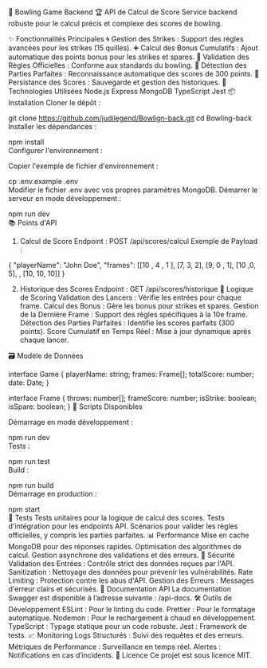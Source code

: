 🎳 Bowling Game Backend
🏆 API de Calcul de Score
Service backend robuste pour le calcul précis et complexe des scores de bowling.

✨ Fonctionnalités Principales
🌀 Gestion des Strikes : Support des règles avancées pour les strikes (15 quilles).
➕ Calcul des Bonus Cumulatifs : Ajout automatique des points bonus pour les strikes et spares.
📜 Validation des Règles Officielles : Conforme aux standards du bowling.
🌟 Détection des Parties Parfaites : Reconnaissance automatique des scores de 300 points.
💾 Persistance des Scores : Sauvegarde et gestion des historiques.
🚀 Technologies Utilisées
Node.js
Express
MongoDB
TypeScript
Jest
📦 Installation
Cloner le dépôt :

git clone https://github.com/judilegend/Bowlign-back.git
cd Bowling-back  
Installer les dépendances :

npm install  
Configurer l'environnement :

Copier l'exemple de fichier d'environnement :


cp .env.example .env  
Modifier le fichier .env avec vos propres paramètres MongoDB.
Démarrer le serveur en mode développement :


npm run dev  
📚 Points d'API
1. Calcul de Score
Endpoint : POST /api/scores/calcul
Exemple de Payload :


{
  "playerName": "John Doe",
  "frames": [[10 , 4 , 1 ], [7, 3, 2], [9, 0 , 1], [10 ,0, 5], , [10, 10, 10]]
}

2. Historique des Scores
Endpoint : GET /api/scores/historique
🎯 Logique de Scoring
Validation des Lancers : Vérifie les entrées pour chaque frame.
Calcul des Bonus : Gère les bonus pour strikes et spares.
Gestion de la Dernière Frame : Support des règles spécifiques à la 10e frame.
Détection des Parties Parfaites : Identifie les scores parfaits (300 points).
Score Cumulatif en Temps Réel : Mise à jour dynamique après chaque lancer.

🗃️ Modèle de Données


interface Game {
  playerName: string;
  frames: Frame[];
  totalScore: number;
  date: Date;
}

interface Frame {
  throws: number[];
  frameScore: number;
  isStrike: boolean;
  isSpare: boolean;
}
🔄 Scripts Disponibles

Démarrage en mode développement :

npm run dev  
Tests :

npm run test  
Build :

npm run build  
Démarrage en production :

npm start  
🧪 Tests
Tests unitaires pour la logique de calcul des scores.
Tests d'intégration pour les endpoints API.
Scénarios pour valider les règles officielles, y compris les parties parfaites.
📊 Performance
Mise en cache MongoDB pour des réponses rapides.
Optimisation des algorithmes de calcul.
Gestion asynchrone des validations et des erreurs.
🔐 Sécurité
Validation des Entrées : Contrôle strict des données reçues par l'API.
Sanitization : Nettoyage des données pour prévenir les vulnérabilités.
Rate Limiting : Protection contre les abus d'API.
Gestion des Erreurs : Messages d'erreur clairs et sécurisés.
📝 Documentation API
La documentation Swagger est disponible à l’adresse suivante : /api-docs.
🛠️ Outils de Développement
ESLint : Pour le linting du code.
Prettier : Pour le formatage automatique.
Nodemon : Pour le rechargement à chaud en développement.
TypeScript : Typage statique pour un code robuste.
Jest : Framework de tests.
📈 Monitoring
Logs Structurés : Suivi des requêtes et des erreurs.
Métriques de Performance : Surveillance en temps réel.
Alertes : Notifications en cas d’incidents.
📝 Licence
Ce projet est sous licence MIT.

